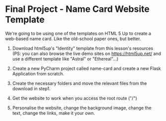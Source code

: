 # Final Project - Name Card Website Template
We're going to be using one of the templates on HTML 5 Up to create a web-based name card. Like the old-school paper ones, but better.


1. Download html5up's "Identity" template from this lesson's resources (PS: you can also browse the live demo sites on https://html5up.net/ and use a different template like "Astral" or "Ethereal"...)

2. Create a new PyCharm project called name-card and create a new Flask Application from scratch.

3. Create the necessary folders and move the relevant files from the download in step1.

4. Get the website to work when you access the root route ("/")

5. Personalise the website, change the background image, change the text, change the links, make it your own.



